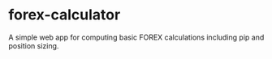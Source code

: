# forex-calculator
A simple web app for computing basic FOREX calculations including pip and position sizing.
